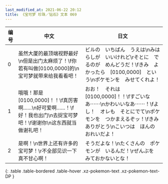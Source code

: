 ```yaml
---
last_modified_at: 2021-06-22 20:12
title: 《宝可梦 珍珠／钻石》文本 069
---
```

| 编号 | 中文 | 日文 |
| ---- | ---- | ---- |
| 0 | 虽然大厦的最顶端视野最好\n但是出门太麻烦了！\f你若有叫做[0100,0000]的\n宝可梦就带来给我看看吧！ | ビルの　いちばん　うえは\nみはらしが　いいけれど\rそとに　でるのが　めんどうだ！\fきみ　よかったら　[0100,0000]　という\nポケモンを　みせてくれよ！ |
| 1 | 哦哦！那是[0100,0000]！！\f真厉害啊……\n好可爱啊……！\f好！我也出门\n去捉宝可梦吧！\f谢谢你\n这东西就当做谢礼吧！ | おお！　それは　[0100,0000]！！\fすごいなあ⋯⋯\nかわいいなあ⋯⋯！\fよし！　オレも　そとにでて\nポケモンを　つかまえるぞッ！\fきみ　ありがとう\nこいつは　ほんの　おれいだよ！ |
| 2 | 是啊！\n世界上还有许多的宝可梦！\r不全部见识一下真不甘心啊！ | そうだよな！\nたくさんの　ポケモンが　いるんだ！\rぜんぶを　みておかないとな！ |
{: .table .table-bordered .table-hover .xz-pokemon-text .xz-pokemon-text-DP }